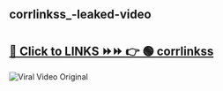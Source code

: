 
 ## corrlinkss_-leaked-video 

# <h2><a href="https://clipsfans.com/corrlinkss_&ref=git">🔗 Click to LINKS ⏩⏩ 👉 🟢 corrlinkss  </a></h2>

<a href="https://clipsfans.com/corrlinkss_&ref=git" rel="nofollow" data-target="animated-image.originalLink"><img src="https://i.ibb.co.com/xMMVF88/686577567.gif" alt="Viral Video Original" style="max-width: 100%; display: inline-block;" data-target="animated-image.originalImage"></a>
